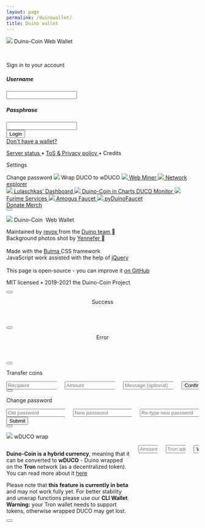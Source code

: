 ```yaml
---
layout: page
permalink: /duinowallet/
title: Duino wallet
---
```


<!DOCTYPE html>
<html>

<head>
    <meta charset="utf-8">
    <meta name="robots" content="index, follow">
    <meta http-equiv="Content-Type" content="text/html; charset=utf-8">
    <meta name="language" content="English">
    <meta name="viewport" content="width=device-width, initial-scale=1">
    <link rel="icon" href="https://wallet.duinocoin.com/assets/duco.svg">
    <link rel="shortcut icon" href="https://wallet.duinocoin.com/assets/duco.svg">
    <title>Duino-Coin | Web Wallet</title>
    <meta name="apple-mobile-web-app-title" content="Duino-Coin | Web Wallet">
    <meta name="application-name" content="Duino-Coin | Web Wallet">
    <meta name="twitter:title" content="Duino-Coin | Web Wallet">
    <meta property="og:title" content="Duino-Coin | Web Wallet">
    <meta name="description" content="Official online wallet for Duino-Coin (DUCO)">
    <meta name="twitter:description" content="Official online wallet for Duino-Coin (DUCO)">
    <meta property="og:description" content="Official online wallet for Duino-Coin (DUCO)">
    <meta name="keywords" content="Duino-Coin, duco, Duino Coin, DUCO">
    <meta name="author" content="revox from the Duino-Coin Team">
    <meta property="og:url" content="https://wallet.duinocoin.com">
    <meta name="msapplication-TileColor" content="#f0932b">
    <meta name="theme-color" content="#f0932b">
    <meta name="twitter:site" content="@DuinoCoin">
    <meta name="twitter:image" content="https://wallet.duinocoin.com/img/banner_wallet.png">
    <meta property="og:image" content="https://wallet.duinocoin.com/img/banner_wallet.png">
    <meta property="og:image:url" content="https://wallet.duinocoin.com/img/banner_wallet.png">
    <meta name="twitter:card" content="summary_large_image">
    <!-- Preload Background Images -->
    <link rel="preload" as="image" href="img/yenn-sea-1.jpg">
    <!-- JS -->
    <link rel="preload" as="script" href="js/jquery-3.6.0.min.js">
    <script type="text/javascript" src="js/jquery-3.6.0.min.js"></script>
    <link rel="preload" as="script" href="js/fontawesome.js">
    <script type="text/javascript" src="js/fontawesome.js"></script>
    <link rel="preload" as="script" href="https://pagead2.googlesyndication.com/pagead/js/adsbygoogle.js">
    <script src="https://code.jquery.com/ui/1.13.0/jquery-ui.min.js" integrity="sha256-hlKLmzaRlE8SCJC1Kw8zoUbU8BxA+8kR3gseuKfMjxA=" crossorigin="anonymous"></script>
    <script src="https://unpkg.com/detect-autofill/dist/detect-autofill.js"></script>
    <script type="text/javascript" async src="https://pagead2.googlesyndication.com/pagead/js/adsbygoogle.js"></script>
    <!-- Bulma -->
    <link rel="preload" href="css/style.css" as="style">
    <link rel="stylesheet" type="text/css" href="css/style.css">
    <link rel="preload" href="css/bulma.min.css" as="style">
    <link rel="stylesheet" href="css/bulma.min.css" type="text/css">
    <link rel="preload" href="css/bulma-prefers-dark.min.css" as="style">
    <link rel="stylesheet" href="css/bulma-prefers-dark.min.css" type="text/css">
    <link rel="stylesheet" href="https://unpkg.com/bulma-modal-fx/dist/css/modal-fx.min.css">
    <link rel="stylesheet" href="https://cdn.jsdelivr.net/npm/@mdi/font@6.4.95/css/materialdesignicons.min.css">
    <link rel="stylesheet" href="https://cdn.jsdelivr.net/npm/font-awesome-animation@1.1.1/css/font-awesome-animation.min.css">
</head>

<body>
    <div id="background"></div>
    <div class="login-content" class="mt-0">
        <form class="box blur" id="form">
            <p class="title is-size-5 mb-0">
                <span class="icon-text">
                    <span class="icon">
                        <img id="ducologo" src="https://wallet.duinocoin.com/assets/duco.svg">
                    </span>
                    <span>
                        <span class="has-text-weight-bold">
                            Duino-Coin
                        </span>
                        <span class="has-text-weight-light">
                            Web Wallet
                        </span>
                    </span>
                </span>
            </p>
            <br>
            <p class="title is-size-3 mb-5">
                <span class="has-text-weight-bold">
                    Sign in
                </span>
                <span class="has-text-weight-normal">
                    to your account
                </span>
            </p>
            <div class="input-div one" id="usernamediv">
                <div class="i">
                    <i class="fas fa-user"></i>
                </div>
                <div class="div">
                    <h5>Username</h5>
                    <input id="usernameinput" type="text" class="input" autocomplete="username" required>
                </div>
            </div>
            <div class="input-div pass" id="passworddiv">
                <div class="i">
                    <i class="fas fa-lock"></i>
                </div>
                <div class="div">
                    <h5>Passphrase</h5>
                    <input id="passwordinput" type="password" class="input" autocomplete="current-password" required>
                </div>
            </div>
            <div>
                <button type="submit" id="submit" class="btn button">Login</button>
            </div>
            <a href="register.html">Don't have a wallet?</a>
        </form>
    </div>
    <div id="wallet" style="display:none;">
        <div class="tile is-ancestor">
            <div class="tile is-parent">
                <div class="tile is-child box blur">
                    <article class="media">
                        <div class="media-left">
                            <figure class="image is-64x64" title="Synced with Gravatar">
                                <img class="is-rounded" id="useravatar" alt="User avatar">
                            </figure>
                            <p class="mt-1 has-text-centered">
                                <a class="modal-button" data-target="modal-settings">
                                    <i class="fa fa-cog" title="Settings"></i>
                                </a>&nbsp;
                                <a onclick="logout()">
                                    <i class="fa fa-sign-out-alt" title="Log out"></i>
                                </a>
                            </p>
                        </div>
                        <div class="media-content" style="overflow-wrap: anywhere;">
                            <div class="content has-text-left mb-0">
                                <p>
                                    <strong id="username">
                                        username
                                    </strong>
                                    <small id="verify">?</small>
                                    <small id="email">(user@domain.com)</small>
                                </p>
                            </div>
                            <p class="title is-size-5 has-text-left has-text-weight-normal mb-0">
                                <strong class="has-text-weight-bold" id="balance">0.0</strong> DUCO
                            </p>
                            <p class="title is-size-6 has-text-left has-text-weight-normal mb-0 mt-0">
                                ≈<span class="has-text-weight-bold" id="balancefiat">0.0</span> USD
                            </p>
                            <p>
                                <small class="has-text-weight-normal">
                                    <span id="estimatedprofit">
                                        <i class="fas fa-spinner fa-pulse"></i>
                                        Calculating est. daily profit
                                    </span>
                                    <span id="estimatedprofitusd">
                                    </span>
                                </small>
                            </p>
                        </div>
                    </article>
                </div>
            </div>
            <div class="tile is-parent">
                <div class="tile is-child box blur">
                    <ins class="adsbygoogle" style="display:block" align="center" data-ad-client="ca-pub-4670059148424169" data-ad-slot="4342121726" data-ad-format="horizontal" data-full-width-responsive="false"></ins>
                    <div class="content" id="adblocker_detected">
                        <p class="title is-size-5 mb-0">
                            An ad should be here but
                            <span class="has-text-weight-bold">
                                you're using an adblocker 😞
                            </span>
                        </p>
                        <p class="content">
                            We spend <span class="has-text-danger-dark">our own money</span> to maintain the servers. A <b>single ad</b> here helps in covering these costs.
                            If you like the project consider buying our
                            <a href="https://store.duinocoin.com" target="_blank">official merch</a>
                            or
                            <a href="https://duinocoin.com/donate" target="_blank">donating</a>.
                            <span class="has-text-success-dark">Thanks in advance! 🥺</span>
                        </p>
                    </div>
                </div>
            </div>
        </div>
        <div class="tile is-ancestor">
            <div class="tile is-parent">
                <div class="tile is-child box blur">
                    <div class="heading">
                        <div class="columns is-mobile">
                            <div class="column">
                                <span class="is-size-6">
                                    <span class="icon-text is-size-6">
                                        <i class="icon fa fa-charging-station"></i>
                                    </span>
                                    <span>
                                            Your <strong>Miners</strong>
                                            <span class="has-text-weight-normal">
                                                (<span id="minercount">0</span>)
                                            </span>
                                    </span>
                                </span>
                            </div>
                            <div class="column">
                                <p class="subtitle is-size-6 has-text-right">
                                    <b id="total_hashrate">0 H/s</b> total
                                </p>
                            </div>
                        </div>
                    </div>
                    <div class="mcontainer">
                        <table class="table is-fullwidth" id="minertable">
                            <thead>
                                <th></th>
                                <th>
                                    <p>Miner</p>
                                </th>
                                <th>
                                    <span>Hashrate</span>
                                    <p class="icon-text">
                                        <span class="icon" style="color:#f0932b">
                                            <i class="mdi mdi-pickaxe animated faa-slow faa-wrench"></i>
                                        </span>
                                    </p>
                                </th>
                                <th>
                                    <span>Correct shares</span>
                                    <p class="icon-text">
                                        <span class="icon has-text-success-dark">
                                            <i class="fa fa-spell-check"></i>
                                        </span>
                                    </p>
                                </th>
                                <th></th>
                            </thead>
                            <tbody id="miners">
                            </tbody>
                        </table>
                    </div>
                    <div class="content" id="nominers">
                        <span class="has-text-weight-bold">
                            No miners detected.
                        </span>
                        <span class="has-text-weight-normal">
                            If you've turned them on recently it will take a minute
                            or two until their stats will appear here.
                        </span><br>
                        <!--<span class="has-text-weight-normal">
                            <span class="has-text-weight-bold">
                                Having problems?
                            </span>
                            See the
                            <span class="has-text-weight-bold">
                                <a href="">
                                    troubleshooting guide
                                </a>
                            </span>
                        </span>-->
                    </div>
                </div>
            </div>
            <div class="tile is-parent">
                <div class="tile is-child box blur">
                    <div class="heading">
                        <div class="columns is-mobile">
                            <div class="column">
                                <span class="is-size-6">
                                    <span class="icon-text">
                                        <i class="icon fa fa-stream"></i>
                                    </span>
                                    <span>
                                        Your <strong>last transactions</strong>
                                    </span>
                                </span>
                            </div>
                            <div class="column is-narrow has-text-right">
                                <div class="select mb-0" id="txsel">
                                    <select id="txcount">
                                        <option selected value="5">5</option>
                                        <option value="15">15</option>
                                        <option value="30">30</option>
                                        <option value="7777">All</option>
                                    </select>
                                </div>
                            </div>
                        </div>
                    </div>
                    <div class="columns is-gapless is-multiline">
                        <div class="column is-full tcontainer">
                            <div id="transactions_table" class="columns is-multiline">
                                <div class="column is-full">
                                    <p class="title is-size-6">
                                        Fetching data
                                    </p>
                                </div>
                            </div>
                        </div>
                        <div class="column is-full">
                            <a class="button mt-3 is-fullwidth modal-button" data-target="modal-send">
                                Send coins
                            </a>
                        </div>
                    </div>
                </div>
            </div>
        </div>
        <div class="tile is-ancestor">
            <div class="tile is-parent">
                <div class="tile is-child box blur">
                    <div class="heading">
                        <div class="columns is-mobile">
                            <div class="column">
                                <p class="is-size-6">
                                    <span class="icon-text">
                                        <i class="icon far fa-newspaper"></i>
                                    </span>
                                    <span>
                                        <strong>News</strong> center
                                    </span>
                                </p>
                            </div>
                            <div class="column">
                                <p class="is-size-6 has-text-right has-text-link">
                                    <span class="icon-text">
                                        <a href="https://server.duinocoin.com/news.html" target="_blank">
                                            <i class="icon is-small fa fa-eye"></i>
                                            <span>View all</span>
                                        </a>
                                    </span>
                                </p>
                            </div>
                        </div>
                    </div>
                    <div class="iframe-container">
                        <iframe id="news_iframe" frameborder="0" allowtransparency="true">Please wait</iframe>
                    </div>
                </div>
            </div>
            <div class="tile is-parent">
                <div class="tile is-child box blur">
                    <div class="heading">
                        <div class="columns is-mobile">
                            <div class="column">
                                <p class="is-size-6">
                                    <span class="icon-text">
                                        <i class="icon fa fa-coins"></i>
                                    </span>
                                    <span>
                                        <strong>Duino-Coin</strong> prices
                                    </span>
                                </p>
                            </div>
                            <div class="column">
                                <h2 class="has-text-right is-size-6">
                                    <span>max: <b id="ducousd">?</b></span>
                                </h2>
                            </div>
                        </div>
                    </div>
                    <div class="columns is-multiline is-mobile">
                        <div class="column is-full">
                            <p class="has-text-weight-normal icon-text">
                                <img class="icon" alt="DUCO Exchange" src="assets/ducoexchange.png">
                                <a href="https://exchange.duinocoin.com" target="_blank">
                                    <span>
                                        <span class="has-text-weight-bold">DUCO</span>
                                        <span>Exchange</span>
                                    </span>
                                </a>
                            </p>
                            <div class="columns is-mobile is-multiline">
                                <div class="column">
                                    <p id="ducousd_xmg" class="title is-size-6">
                                        Fetching data
                                    </p>
                                    <p class="subtitle is-size-7">
                                        DUCO <i class="fa fa-arrows-alt-h"></i> XMG
                                    </p>
                                </div>
                                <div class="column">
                                    <p id="ducousd_bch" class="title is-size-6">
                                        Fetching data
                                    </p>
                                    <p class="subtitle is-size-7">
                                        DUCO <i class="fa fa-arrows-alt-h"></i> BCH
                                    </p>
                                </div>
                                <div class="column">
                                    <p id="ducousd_trx" class="title is-size-6">
                                        Fetching data
                                    </p>
                                    <p class="subtitle is-size-7">
                                        DUCO <i class="fa fa-arrows-alt-h"></i> TRX
                                    </p>
                                </div>
                                <div class="column">
                                    <p id="ducousd_nano" class="title is-size-6">
                                        Fetching data
                                    </p>
                                    <p class="subtitle is-size-7">
                                        DUCO <i class="fa fa-arrows-alt-h"></i> NANO
                                    </p>
                                </div>
                            </div>
                        </div>
                        <div class="column">
                            <p class="has-text-weight-normal icon-text">
                                <img class="icon" alt="Node-S exchange" src="assets/nodes.png">
                                <a href="http://www.node-s.co.za/duco_exchange/home" target="_blank">
                                    <span>
                                        <span class="has-text-weight-bold">Node-S</span>
                                    </span>
                                </a>
                            </p>
                            <p id="duco_nodes" class="title is-size-6">
                                Fetching data
                            </p>
                            <p class="subtitle is-size-7">
                                DUCO <i class="fa fa-arrows-alt-h"></i> USD
                            </p>
                        </div>
                        <div class="column">
                            <p class="has-text-weight-normal icon-text">
                                <img class="icon" alt="JustSwap" src="assets/justswap.png">
                                <a href="https://justswap.io/#/scan/detail/trx/TWYaXdxA12JywrUdou3PFD1fvx2PWjqK9U" target="_blank">
                                    <span>
                                        <span class="has-text-weight-bold">Just Swap</span>
                                    </span>
                                </a>
                            </p>
                            <p id="duco_justswap" class="title is-size-6">
                                Fetching data
                            </p>
                            <p class="subtitle is-size-7">
                                wDUCO <i class="fa fa-arrows-alt-h"></i> TRX
                            </p>
                        </div>
                        <div class="column">
                            <p class="has-text-weight-normal icon-text">
                                <img class="icon" alt="PancakeSwap" src="assets/pancake.png">
                                <a href="https://pancakeswap.finance/swap?inputCurrency=0xcf572ca0ab84d8ce1652b175e930292e2320785b" target="_blank">
                                    <span>
                                        <span class="has-text-weight-bold">Pancake Swap</span>
                                    </span>
                                </a>
                            </p>
                            <p id="duco_pancake" class="title is-size-6">
                                Fetching data
                            </p>
                            <p class="subtitle is-size-7">
                                bscDUCO <i class="fa fa-arrows-alt-h"></i> BSC
                            </p>
                        </div>
                        <div class="column">
                            <p class="has-text-weight-normal icon-text">
                                <img class="icon" alt="SushiSwap" src="assets/sushi.png">
                                <a href="https://medium.com/@johnny.mnemonic/guide-to-swapping-duino-coin-on-sushi-com-12bca3192ea2" target="_blank">
                                    <span>
                                        <span class="has-text-weight-bold">Sushi Swap</span>
                                    </span>
                                </a>
                            </p>
                            <p id="duco_sushi" class="title is-size-6">
                                Fetching data
                            </p>
                            <p class="subtitle is-size-7">
                                maticDUCO <i class="fa fa-arrows-alt-h"></i> MATIC
                            </p>
                        </div>
                    </div>
                </div>
            </div>
        </div>
        <br>
    </div>
    <div class="footer-container blur">
        <div class="footer-content ">
            <a href="https://status.duinocoin.com" target="_blank">
                Server status
            </a>
            &bull;
            <a href="https://github.com/revoxhere/duino-coin#terms-of-service" target="_blank">
                ToS & Privacy policy
            </a>
            &bull;
            <a class="modal-button" data-target="modal-credits">
                Credits
            </a>
        </div>
    </div>
    <div id="modal-settings" class="modal modal-fx-fadeInScale">
        <div class="modal-background"></div>
        <div class="modal-content">
            <div class="box blur">
                <p class="modal-card-title mb-5">
                    <span class="icon-text">
                        <span class="icon">
                            <i class="fa fa-cog"></i>
                        </span>
                        <span>Settings</span>
                    </span>
                </p>
                <div class="content">
                    <div class="buttons">
                        <a class="button modal-button" data-target="modal-changepass" class="button">
                            <i class="icon is-small fa fa-key"></i>
                            <span>Change password</span>
                        </a>
                        <a class="button modal-button" data-target="modal-wrap" class="button">
                            <img src="assets/wduco.png" class="icon is-small">
                            <span>Wrap DUCO to wDUCO</span>
                        </a>
                        <a href="https://server.duinocoin.com/webminer.html" class="button">
                            <img class="icon is-small" src="assets/webminer.png">
                            <span>Web Miner</span>
                        </a>
                        <a href="https://explorer.duinocoin.com" target="_blank" class="button">
                            <img src="assets/explorer.png" class="icon is-small">
                            <span>Network explorer</span>
                        </a>
                    </div>
                    <div class="buttons">
                        <a href="https://duco.sytes.net/" target="_blank" class="button">
                            <img src="assets/ducominingdashboarddark.png" class="icon is-small">
                            <span>Lulaschkas' Dashboard</span>
                        </a>
                        <a href="https://duco.pcgeek.pl/" target="_blank" class="button">
                            <img src="assets/ducopcgeek.png" class="icon is-small">
                            <span>Duino-Coin in Charts</span>
                        </a>
                        <a href="https://siunus.github.io/duco-monitor/" target="_blank" class="button">
                            <i class="icon fa fa-search is-small"></i>
                            <span>DUCO Monitor</span>
                        </a>
                        <a href="https://furim.xyz/" target="_blank" class="button">
                            <img src="assets/furim_faucet.png" class="icon is-small">
                            <span>Furime Services</span>
                        </a>
                        <a href="https://duco-faucet.pcgeek.pl" target="_blank" class="button">
                            <img src="assets/amogus_faucet.png" class="icon is-small">
                            <span>Amogus Faucet</span>
                        </a>
                        <a href="http://pyduinofaucet.xyz/" target="_blank" class="button">
                            <img src="assets/duco_square.png" class="icon is-small">
                            <span>pyDuinoFaucet</span>
                        </a>
                    </div>
                    <div class="buttons">
                        <a href="https://github.com/revoxhere/duino-coin" target="_blank" class="button">
                            <i class="fab fa-fw fa-github icon is-small"></i>
                        </a>
                        <a href="https://discord.gg/kvBkccy" target="_blank" class="button">
                            <i class="fab fa-fw fa-discord icon is-small"></i>
                        </a>
                        <a href="https://twitter.com/DuinoCoin/" target="_blank" class="button">
                            <i class="fab fa-fw fa-twitter icon is-small"></i>
                        </a>
                        <a href="https://www.reddit.com/r/Duinocoin/" target="_blank" class="button">
                            <i class="fab fa-fw fa-reddit icon is-small"></i>
                        </a>
                        <a href="https://play.google.com/store/apps/details?id=com.pripun.duinocoin" target="_blank" class="button">
                            <i class="fab fa-fw fa-android icon is-small"></i>
                        </a>
                        <a href="https://duinocoin.com/donate" target="_blank" class="button">
                            <i class="fa fa-fw fa-heart icon is-small" style="color:#eb4d4b;"></i>
                            <span>Donate</span>
                        </a>
                        <a href="https://store.duinocoin.com" target="_blank" class="button">
                            <i class="fa fa-fw fa-tshirt icon is-small" style="color:#6ab04c;"></i>
                            <span>Merch</span>
                        </a>
                    </div>
                </div>
            </div>
        </div>
        <button class="modal-close is-large" aria-label="close"></button>
    </div>
    <div id="modal-credits" class="modal modal-fx-fadeInScale">
        <div class="modal-background"></div>
        <div class="modal-content">
            <div class="box blur">
                <p class="modal-card-title mb-5">
                    <span class="icon-text">
                        <span class="icon">
                            <img src="https://wallet.duinocoin.com/assets/duco.svg">
                        </span>
                        <span>Duino-Coin&nbsp;</span>
                        <span class="has-text-weight-light">
                            Web Wallet
                        </span>
                    </span>
                </p>
                <div class="content">
                    <span class="has-text-weight-bold">
                        Maintained by
                        <a href="https://revoxhere.github.io">
                            revox
                        </a>
                    </span>
                    from
                    <span class="has-text-weight-bold">
                        the
                        <a href="https://duinocoin.com/team">
                            Duino team
                        </a> 🔧
                    </span><br>
                    Background photos
                    <span class="has-text-weight-bold">
                        shot by
                        <a href="https://www.instagram.com/vlegle/">
                            Yennefer
                        </a> 📸
                    </span><br><br>
                    Made with the
                    <span class="has-text-weight-bold">
                        <a href="https://bulma.io">
                            Bulma
                        </a>
                        CSS framework
                    </span><br>
                    <span class="has-text-weight-bold">
                        JavaScript work
                    </span>
                    assisted with the help of
                    <span class="has-text-weight-bold">
                        <a href="https://jquery.com">
                            jQuery
                        </a>
                    </span><br><br>
                    This page is
                    <span class="has-text-weight-bold">
                        open-source
                    </span>
                    - you can
                    <span class="has-text-weight-bold">
                        improve it
                        <a href="https://github.com/revoxhere/duco-webservices">
                            on GitHub
                        </a>
                    </span>
                    <p>
                        MIT licensed &bull; 2019-2021 the Duino-Coin Project
                    </p>
                </div>
            </div>
        </div>
        <button class="modal-close is-large" aria-label="close"></button>
    </div>
    <div id="modal_success" class="modal modal-fx-fadeInScale">
        <div class="modal-background"></div>
        <div class="modal-content">
            <header class="modal-card-head has-background-success">
                <p class="modal-card-title">Success</p>
            </header>
            <section class="modal-card-body">
                <div class="content">
                    <p></p>
                </div>
            </section>
        </div>
        <button class="modal-close is-large" aria-label="close"></button>
    </div>
    <div id="modal_error" class="modal modal-fx-fadeInScale">
        <div class="modal-background"></div>
        <div class="modal-content">
            <header class="modal-card-head has-background-danger">
                <p class="modal-card-title">Error</p>
            </header>
            <section class="modal-card-body">
                <div class="content">
                    <p></p>
                </div>
            </section>
        </div>
        <button class="modal-close is-large" aria-label="close"></button>
    </div>
    <div id="modal-send" class="modal modal-fx-fadeInScale">
        <div class="modal-background"></div>
        <div class="modal-content">
            <div class="box blur">
                <p class="modal-card-title mb-5">
                    <span class="icon-text">
                        <span class="icon">
                            <i class="fa fa-paper-plane"></i>
                        </span>
                        <span>Transfer coins</span>
                    </span>
                </p>
                <div class="content">
                    <div class="columns is-multiline">
                        <div class="column is-half">
                            <div class="control has-icons-left is-expanded">
                                <input type="text" id="recipientinput" placeholder="Recipient" class="input" required>
                                <span class="icon is-small is-left">
                                    <i style="color: #777" class="fa fa-user"></i>
                                </span>
                            </div>
                        </div>
                        <div class="column is-half">
                            <div class="control has-icons-left is-expanded">
                                <input type="number" id="amountinput" placeholder="Amount" class="input" required>
                                <span class="icon is-small is-left">
                                    <i style="color: #777" class="fa fa-coins"></i>
                                </span>
                            </div>
                        </div>
                        <div class="column is-full">
                            <div class="control has-icons-left is-expanded">
                                <input type="test" id="memoinput" placeholder="Message (optional)" class="input" required>
                                <span class="icon is-small is-left">
                                    <i style="color: #777" class="fa fa-envelope"></i>
                                </span>
                            </div>
                        </div>
                        <div class="column is-full">
                            <button class="button is-fullwidth" onclick="send()" id="send_confirm">
                                Confirm
                            </button>
                        </div>
                    </div>
                </div>
            </div>
        </div>
        <button class="modal-close is-large" aria-label="close"></button>
    </div>
    <div id="modal-changepass" class="modal modal-fx-fadeInScale">
        <div class="modal-background"></div>
        <div class="modal-content">
            <div class="box blur">
                <p class="modal-card-title mb-5">
                    <span class="icon-text">
                        <span class="icon">
                            <i class="fa fa-key"></i>
                        </span>
                        <span>Change password</span>
                    </span>
                </p>
                <div class="content">
                    <div class="columns">
                        <div class="column">
                            <input class="input" placeholder="Old password" type="password" id="oldpass">
                        </div>
                        <div class="column">
                            <input class="input" placeholder="New password" type="password" id="newpass">
                        </div>
                        <div class="column">
                            <input class="input" placeholder="Re-type new password" type="password" id="newpass_conf">
                        </div>
                    </div>
                    <div class="columns">
                        <div class="column is-narrow">
                            <button class="button" onclick="changepass()">
                                Submit
                            </button>
                        </div>
                        <div class="column mt-1">
                            <span id="changepass_text" class="subtitle"></span>
                        </div>
                    </div>
                </div>
            </div>
        </div>
        <button class="modal-close is-large" aria-label="close"></button>
    </div>
    <div id="modal-wrap" class="modal modal-fx-fadeInScale">
        <div class="modal-background"></div>
        <div class="modal-content">
            <div class="box blur">
                <p class="modal-card-title mb-5">
                    <span class="icon-text">
                        <span class="icon">
                            <img src="https://wallet.duinocoin.com/assets/wduco.png">
                        </span>
                        <span>wDUCO wrap</span>
                    </span>
                </p>
                <div class="content">
                    <div class="columns is-multiline">
                        <div class="column is-full content">
                            <p>
                                <b>Duino-Coin is a hybrid currency</b>, meaning that it can be converted to <b>wDUCO</b> - Duino wrapped on the <b>Tron</b> network (as a decentralized token). You can read more about it
                                <a href="https://github.com/revoxhere/duino-coin/wiki/wDUCO-tutorial" target="_blank">
                                    here
                                </a>
                            </p>
                            <p class="mt-3">
                                Please note that <b>this feature is currently in beta</b> and may not work fully yet. For better stability and unwrap functions please use our <b>CLI Wallet</b>.
                                <br>
                                <b class="has-text-danger-dark">Warning:</b> your Tron wallet needs to support tokens, otherwise wrapped DUCO may get lost.
                            </p>
                        </div>
                        <div class="column is-half">
                            <input class="input" placeholder="Amount" type="number" id="wrap_amount">
                        </div>
                        <div class="column is-half">
                            <input class="input" placeholder="Tron addresss" type="text" id="wrap_address">
                        </div>
                        <div class="column is-full">
                            <button class="button is-fullwidth" onclick="wrap()">
                                Wrap
                            </button>
                        </div>
                    </div>
                    <div class="columns is-centered">
                        <div class="column is-full">
                            <span id="wrap_text" class="subtitle"></span>
                        </div>
                    </div>
                </div>
            </div>
        </div>
        <button class="modal-close is-large" aria-label="close"></button>
    </div>
</body>
<!-- Wallet Script -->
<link rel="preload" as="script" href="js/wallet/main.js">
<script type="text/javascript" src="js/wallet/main.js"></script>
<link rel="preload" as="script" href="js/wallet/wallet.js">
<script type="text/javascript" src="js/wallet/wallet.js"></script>
<link rel="preload" as="script" href="js/wallet/welcometext.js">
<script type="text/javascript" src="js/wallet/welcometext.js"></script>
<link rel="preload" as="script" href="https://unpkg.com/bulma-modal-fx/dist/js/modal-fx.min.js">
<script type="text/javascript" src="https://unpkg.com/bulma-modal-fx/dist/js/modal-fx.min.js"></script>

</html>
